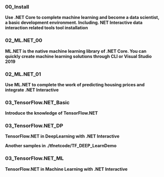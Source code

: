 ### **00_Install** ####

**Use .NET Core to complete machine learning and become a data scientist, a basic development environment. Including. NET Interactive data interaction related tools tool installation**

### **02_ML.NET_00** ####

**ML.NET is the native machine learning library of .NET Core. You can quickly create machine learning solutions through CLI or Visual Studio 2019**

### **02_ML.NET_01** ####

**Use ML.NET to complete the work of predicting housing prices and integrate .NET Interactive**

### **03_TensorFlow.NET_Basic** ####

**Introduce the knowledge of TensorFlow.NET**

### **03_TensorFlow.NET_DP** ####

**TensorFlow.NET in DeepLearning with .NET Interactive**

**Another samples in ./tfnetcode/TF_DEEP_LearnDemo**

### **03_TensorFlow.NET_ML** ####

**TensorFlow.NET in Machine Learning with .NET Interactive**



